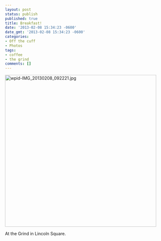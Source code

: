 ```yaml
---
layout: post
status: publish
published: true
title: Breakfast!
date: '2013-02-08 15:34:23 -0600'
date_gmt: '2013-02-08 15:34:23 -0600'
categories:
- Off the cuff
- Photos
tags:
- coffee
- the grind
comments: []
---
```


<a href="http://c9fdb1675999412f8bcb-7ceff41fb86acf15799809f3d548ce6b.r79.cf1.rackcdn.com/2/files/2013/02/wpid-IMG_20130208_092221.jpg"><img src="http://c9fdb1675999412f8bcb-7ceff41fb86acf15799809f3d548ce6b.r79.cf1.rackcdn.com/2/files/2013/02/wpid-IMG_20130208_092221.jpg" alt="wpid-IMG_20130208_092221.jpg" width="500" height="500" class="alignnone size-full wp-image-668" /></a>


At the Grind in Lincoln Square.

